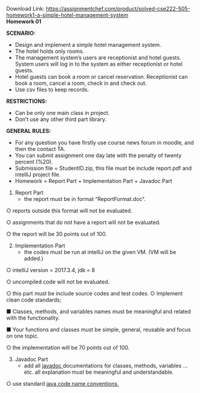 Download Link: https://assignmentchef.com/product/solved-cse222-505-homework1-a-simple-hotel-management-system
<br>
<strong>Homework 01  </strong>

<strong>SCENARIO: </strong>

<ul>

 <li>Design and implement a simple hotel management system.</li>

 <li>The hotel holds only rooms.</li>

 <li>The management system’s users are receptionist and hotel guests. System users will log in to the system as either receptionist or hotel guests.</li>

 <li>Hotel guests can book a room or cancel reservation. Receptionist can book a room, cancel a room, check in and check out.</li>

 <li>Use csv files to keep records.</li>

</ul>

<strong>RESTRICTIONS: </strong>

<ul>

 <li>Can be only one main class in project.</li>

 <li>Don’t use any other third part library.</li>

</ul>

<strong>GENERAL RULES: </strong>

<ul>

 <li>For any question you have firstly use course news forum in moodle, and then the contact TA.</li>

 <li>You can submit assignment one day late with the penalty of twenty percent (%20).</li>

 <li>Submission file = StudentID.zip, this file must be include report.pdf and intelliJ project file.</li>

 <li>Homework = Report Part + Implementation Part + Javadoc Part</li>

</ul>

<ol>

 <li>Report Part

  <ul>

   <li>the report must be in format “ReportFormat.doc”.</li>

  </ul></li>

</ol>

○    reports outside this format will not be evaluated.

○   assignments that do not have a report will not be evaluated.

○    the report will be 30 points out of 100.

<ol start="2">

 <li>Implementation Part

  <ul>

   <li>the codes must be run at intelliJ on the given VM. (VM will be added.)</li>

  </ul></li>

</ol>

○    intelliJ version = 2017.3.4, jdk = 8

○   uncompiled code will not be evaluated.

○    this part must be include source codes  and test codes. ○       Implement clean code standards;

■    Classes, methods, and variables names must be meaningful and related with the functionality.

■    Your functions and classes must be simple, general, reusable and focus on one topic.

○   the implementation will be 70 points out of 100.

<ol start="3">

 <li>Javadoc Part

  <ul>

   <li>add all <u>javadoc</u><u>​ </u> documentations for classes, methods, variables …etc.​     all explanation must be meaningful and understandable.</li>

  </ul></li>

</ol>

○   use standard <u>java code name conventions.</u><u>​    </u>











